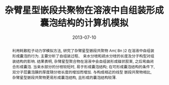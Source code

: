 ---
title: 杂臂星型嵌段共聚物在溶液中自组装形成囊泡结构的计算机模拟
authors:
- 李斌
- 朱有亮
- 徐丹
- 裴汉文
- 刘鸿
date: '2013-07-10'
doi: 10.7503/cjcu20130058
publish_types: ['期刊文章']
publication: 高等学校化学学报
abstract: 利用耗散粒子动力学模拟方法, 研究了杂臂星型嵌段共聚物 Am( Bn )2 在溶液中自组装形成囊泡的行为.  主要分析了自组装过程、 亲水分枝和疏水分枝的长度及分子构型对组装结构的影响. 结果表明, 杂臂星型聚合物在溶液中会自组装形成碟状胶束,  之后弯曲闭合形成囊泡. 当亲水部分的分枝较短时, 易于形成囊泡结构; 在可形成囊泡结构的条件下, 双分子层囊泡膜的厚度随分枝长度的增加而增加.  与构成相近的线型  嵌段共聚物相比, 杂臂星型嵌段共聚物更易形成囊泡结构, 且形成的囊泡结构较薄.
url_pdf: http://www.cjcu.jlu.edu.cn/CN/10.7503/cjcu20130058
---
